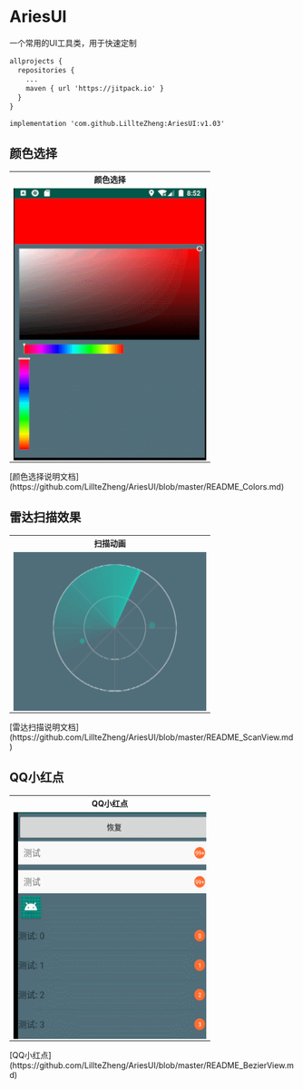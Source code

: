 # AriesUI
一个常用的UI工具类，用于快速定制

```
allprojects {
  repositories {
    ...
    maven { url 'https://jitpack.io' }
  }
}
```
```
implementation 'com.github.LillteZheng:AriesUI:v1.03'
```
## 颜色选择
<table  align="center">
 <tr>
    <th>颜色选择</th>
  </tr>
   <tr>
    <td><a href="url"><img src="https://github.com/LillteZheng/AriesUI/raw/master/gif/colors.gif" align="left" height="480" width="340"></a></td>
  </tr>

</table>
[颜色选择说明文档](https://github.com/LillteZheng/AriesUI/blob/master/README_Colors.md)

## 雷达扫描效果
<table  align="center">
 <tr>
    <th>扫描动画</th>
  </tr>
   <tr>
     <td><a href="url"><img src="https://github.com/LillteZheng/AriesUI/raw/master/gif/scanview.gif" align="left" height="280" width="340"></a></td>
  </tr>

</table>
[雷达扫描说明文档](https://github.com/LillteZheng/AriesUI/blob/master/README_ScanView.md)

## QQ小红点
<table  align="center">
 <tr>
    <th>QQ小红点</th>
  </tr>
   <tr>
     <td><a href="url"><img src="https://github.com/LillteZheng/AriesUI/raw/master/gif/qqpoint.gif" align="left" height="400" width="340"></a></td>
  </tr>

</table>
[QQ小红点](https://github.com/LillteZheng/AriesUI/blob/master/README_BezierView.md)
